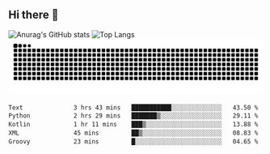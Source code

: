 ## Hi there 👋
![Anurag's GitHub stats](https://github-readme-stats.vercel.app/api?username=CNCoreSteb)
![Top Langs](https://github-readme-stats.vercel.app/api/top-langs/?username=CNCoreSteb)
<picture>
  <source media="(prefers-color-scheme: dark)" srcset="https://raw.githubusercontent.com/CNCoreSteb/CNCoreSteb/output/github-contribution-grid-snake-dark.svg">
  <source media="(prefers-color-scheme: light)" srcset="https://raw.githubusercontent.com/CNCoreSteb/CNCoreSteb/output/github-contribution-grid-snake.svg">
  <img alt="github contribution grid snake animation" src="https://raw.githubusercontent.com/CNCoreSteb/CNCoreSteb/output/github-contribution-grid-snake.svg">
</picture>

<!--START_SECTION:waka-->

```txt
Text              3 hrs 43 mins   ███████████░░░░░░░░░░░░░░   43.50 %
Python            2 hrs 29 mins   ███████▒░░░░░░░░░░░░░░░░░   29.11 %
Kotlin            1 hr 11 mins    ███▒░░░░░░░░░░░░░░░░░░░░░   13.88 %
XML               45 mins         ██▒░░░░░░░░░░░░░░░░░░░░░░   08.83 %
Groovy            23 mins         █░░░░░░░░░░░░░░░░░░░░░░░░   04.65 %
```

<!--END_SECTION:waka-->


<!--
**CNCoreSteb/CNCoreSteb** is a ✨ _special_ ✨ repository because its `README.md` (this file) appears on your GitHub profile.

Here are some ideas to get you started:

- 🔭 I’m currently working on ...
- 🌱 I’m currently learning ...
- 👯 I’m looking to collaborate on ...
- 🤔 I’m looking for help with ...
- 💬 Ask me about ...
- 📫 How to reach me: ...
- 😄 Pronouns: ...
- ⚡ Fun fact: ...
-->
